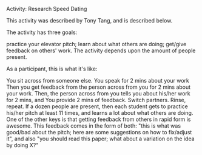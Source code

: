 Activity: Research Speed Dating

This activity was described by Tony Tang, and is described below.

The activity has three goals:

practice your elevator pitch;
learn about what others are doing;
get/give feedback on others' work.
The activity depends upon the amount of people present.

As a participant, this is what it's like:

You sit across from someone else.
You speak for 2 mins about your work
Then you get feedback from the person across from you for 2 mins about your work.
Then, the person across from you tells you about his/her work for 2 mins, and
You provide 2 mins of feedback.
Switch partners. Rinse, repeat.
If a dozen people are present, then each student gets to practice his/her pitch at least 11 times, and learns a lot about what others are doing. One of the other keys is that getting feedback from others in rapid form is awesome. This feedback comes in the form of both: "this is what was good/bad about the pitch; here are some suggestions on how to fix/adjust it", and also "you should read this paper; what about a variation on the idea by doing X?"